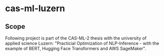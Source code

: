 # cas-ml-luzern

## Scope
Following project is part of the CAS-ML-2 thesis with the university of applied science Luzern:
"Practicial Optimization of NLP-Inference - with the example of BERT, Hugging Face Transformers and AWS SageMaker".
